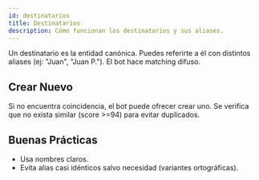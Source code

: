 ```yaml
---
id: destinatarios
title: Destinatarios
description: Cómo funcionan los destinatarios y sus aliases.
---
```


Un destinatario es la entidad canónica. Puedes referirte a él con distintos aliases (ej: "Juan", "Juan P."). El bot hace matching difuso.

## Crear Nuevo
Si no encuentra coincidencia, el bot puede ofrecer crear uno. Se verifica que no exista similar (score >=94) para evitar duplicados.

## Buenas Prácticas
- Usa nombres claros.
- Evita alias casi idénticos salvo necesidad (variantes ortográficas).
